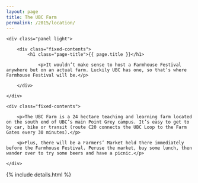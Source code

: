 ```yaml
---
layout: page
title: The UBC Farm
permalink: /2015/location/
---
```


<div class="panel-container one-up">

	<div class="panel light">

		<div class="fixed-contents">
		    <h1 class="page-title">{{ page.title }}</h1>

				<p>It wouldn’t make sense to host a Farmhouse Festival anywhere but on an actual farm. Luckily UBC has one, so that’s where Farmhouse Festival will be.</p>

		</div>

	</div>
</div>


<div class="panel-container one-up">

	<div class="fixed-contents">

		<p>The UBC Farm is a 24 hectare teaching and learning farm located on the south end of UBC’s main Point Grey campus. It’s easy to get to by car, bike or transit (route C20 connects the UBC Loop to the Farm Gates every 30 minutes).</p>

		<p>Plus, there will be a Farmers’ Market held there immediately before the Farmhouse Festival. Peruse the market, buy some lunch, then wander over to try some beers and have a picnic.</p>

	</div>

</div>


{% include details.html %}